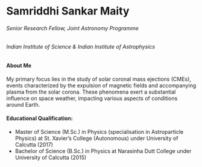 # Samriddhi Sankar Maity
###### Senior Research Fellow, Joint Astronomy Programme
###### Indian Institute of Science & Indian Institute of Astrophysics

#### About Me
My primary focus lies in the study of solar coronal mass ejections (CMEs), events characterized by the expulsion of magnetic fields and accompanying plasma from the solar corona. These phenomena exert a substantial influence on space weather, impacting various aspects of conditions around Earth. 

#### Educational Qualification:
- Master of Science (M.Sc.) in Physics (specialisation in Astroparticle Physics) at St. Xavier’s College (Autonomous) under University of Calcutta (2017)
- Bachelor of Science (B.Sc.) in Physics at Narasinha Dutt College under University of Calcutta (2015)

